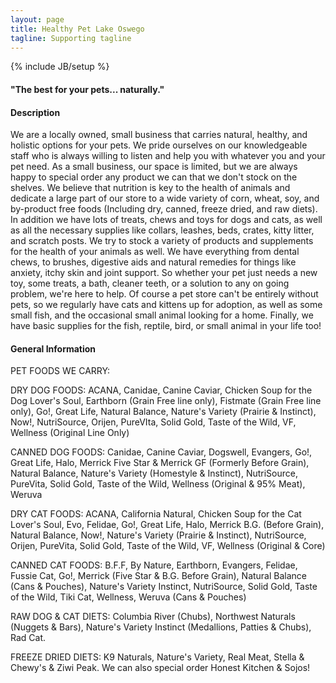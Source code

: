 ```yaml
---
layout: page
title: Healthy Pet Lake Oswego
tagline: Supporting tagline
---
```

{% include JB/setup %}



#### "The best for your pets... naturally."

#### Description

We are a locally owned, small business that carries natural, healthy, and holistic options for your pets. We pride ourselves on our knowledgeable staff who is always willing to listen and help you with whatever you and your pet need. As a small business, our space is limited, but we are always happy to special order any product we can that we don't stock on the shelves.
We believe that nutrition is key to the health of animals and dedicate a large part of our store to a wide variety of corn, wheat, soy, and by-product free foods (Including dry, canned, freeze dried, and raw diets). In addition we have lots of treats, chews and toys for dogs and cats, as well as all the necessary supplies like collars, leashes, beds, crates, kitty litter, and scratch posts.
We try to stock a variety of products and supplements for the health of your animals as well. We have everything from dental chews, to brushes, digestive aids and natural remedies for things like anxiety, itchy skin and joint support. So whether your pet just needs a new toy, some treats, a bath, cleaner teeth, or a solution to any on going problem, we're here to help.
Of course a pet store can't be entirely without pets, so we regularly have cats and kittens up for adoption, as well as some small fish, and the occasional small animal looking for a home. Finally, we have basic supplies for the fish, reptile, bird, or small animal in your life too!

#### General Information

PET FOODS WE CARRY:

DRY DOG FOODS: ACANA, Canidae, Canine Caviar, Chicken Soup for the Dog Lover's Soul, Earthborn (Grain Free line only), Fistmate (Grain Free line only), Go!, Great Life, Natural Balance, Nature's Variety (Prairie & Instinct), Now!, NutriSource, Orijen, PureVIta, Solid Gold, Taste of the Wild, VF, Wellness (Original Line Only)

CANNED DOG FOODS: Canidae, Canine Caviar, Dogswell, Evangers, Go!, Great Life, Halo, Merrick Five Star & Merrick GF (Formerly Before Grain), Natural Balance, Nature's Variety (Homestyle & Instinct), NutriSource, PureVita, Solid Gold, Taste of the Wild, Wellness (Original & 95% Meat), Weruva

DRY CAT FOODS: ACANA, California Natural, Chicken Soup for the Cat Lover's Soul, Evo, Felidae, Go!, Great Life, Halo, Merrick B.G. (Before Grain), Natural Balance, Now!, Nature's Variety (Prairie & Instinct), NutriSource, Orijen, PureVita, Solid Gold, Taste of the Wild, VF, Wellness (Original & Core)

CANNED CAT FOODS: B.F.F, By Nature, Earthborn, Evangers, Felidae, Fussie Cat, Go!, Merrick (Five Star & B.G. Before Grain), Natural Balance (Cans & Pouches), Nature's Variety Instinct, NutriSource, Solid Gold, Taste of the Wild, Tiki Cat, Wellness, Weruva (Cans & Pouches)

RAW DOG & CAT DIETS: Columbia River (Chubs), Northwest Naturals (Nuggets & Bars), Nature's Variety Instinct (Medallions, Patties & Chubs), Rad Cat.

FREEZE DRIED DIETS: K9 Naturals, Nature's Variety, Real Meat, Stella & Chewy's & Ziwi Peak. We can also special order Honest Kitchen & Sojos!
